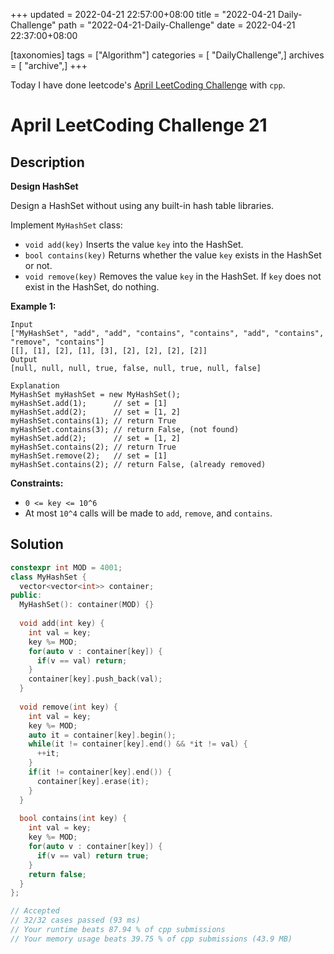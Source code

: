 +++
updated = 2022-04-21 22:57:00+08:00
title = "2022-04-21 Daily-Challenge"
path = "2022-04-21-Daily-Challenge"
date = 2022-04-21 22:37:00+08:00

[taxonomies]
tags = ["Algorithm"]
categories = [ "DailyChallenge",]
archives = [ "archive",]
+++

Today I have done leetcode's [April LeetCoding Challenge](https://leetcode.com/problems/design-hashset/) with `cpp`.

<!-- more -->

# April LeetCoding Challenge 21

## Description

**Design HashSet**

Design a HashSet without using any built-in hash table libraries.

Implement `MyHashSet` class:

- `void add(key)` Inserts the value `key` into the HashSet.
- `bool contains(key)` Returns whether the value `key` exists in the HashSet or not.
- `void remove(key)` Removes the value `key` in the HashSet. If `key` does not exist in the HashSet, do nothing.

 

**Example 1:**

```
Input
["MyHashSet", "add", "add", "contains", "contains", "add", "contains", "remove", "contains"]
[[], [1], [2], [1], [3], [2], [2], [2], [2]]
Output
[null, null, null, true, false, null, true, null, false]

Explanation
MyHashSet myHashSet = new MyHashSet();
myHashSet.add(1);      // set = [1]
myHashSet.add(2);      // set = [1, 2]
myHashSet.contains(1); // return True
myHashSet.contains(3); // return False, (not found)
myHashSet.add(2);      // set = [1, 2]
myHashSet.contains(2); // return True
myHashSet.remove(2);   // set = [1]
myHashSet.contains(2); // return False, (already removed)
```

 

**Constraints:**

- `0 <= key <= 10^6`
- At most `10^4` calls will be made to `add`, `remove`, and `contains`.

## Solution

``` cpp
constexpr int MOD = 4001;
class MyHashSet {
  vector<vector<int>> container;
public:
  MyHashSet(): container(MOD) {}
  
  void add(int key) {
    int val = key;
    key %= MOD;
    for(auto v : container[key]) {
      if(v == val) return;
    }
    container[key].push_back(val);
  }
  
  void remove(int key) {
    int val = key;
    key %= MOD;
    auto it = container[key].begin();
    while(it != container[key].end() && *it != val) {
      ++it;
    }
    if(it != container[key].end()) {
      container[key].erase(it);
    }
  }
  
  bool contains(int key) {
    int val = key;
    key %= MOD;
    for(auto v : container[key]) {
      if(v == val) return true;
    }
    return false;
  }
};

// Accepted
// 32/32 cases passed (93 ms)
// Your runtime beats 87.94 % of cpp submissions
// Your memory usage beats 39.75 % of cpp submissions (43.9 MB)
```

